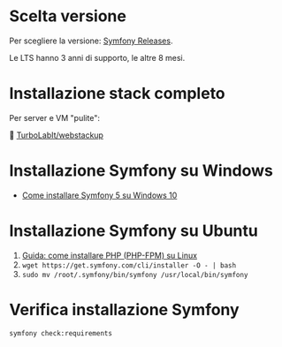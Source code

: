 # Scelta versione

Per scegliere la versione: [Symfony Releases](https://symfony.com/releases).

Le LTS hanno 3 anni di supporto, le altre 8 mesi.


# Installazione stack completo

Per server e VM "pulite":

🤖 [TurboLabIt/webstackup](https://github.com/TurboLabIt/webstackup)


# Installazione Symfony su Windows

* [Come installare Symfony 5 su Windows 10](https://turbolab.it/2561)

# Installazione Symfony su Ubuntu

1. [Guida: come installare PHP (PHP-FPM) su Linux](https://turbolab.it/1380)
1. `wget https://get.symfony.com/cli/installer -O - | bash`
1. `sudo mv /root/.symfony/bin/symfony /usr/local/bin/symfony`

# Verifica installazione Symfony

`symfony check:requirements`
